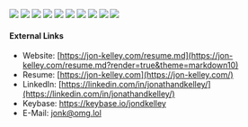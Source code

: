 
![](https://img.shields.io/badge/Kubernetes-green?style=social&logo=kubernetes) ![](https://img.shields.io/badge/Python-green?style=social&logo=python) ![](https://img.shields.io/badge/BASH-green?style=social&logo=shell) ![](https://img.shields.io/badge/Jenkins-green?style=social&logo=jenkins) ![](https://img.shields.io/badge/Ansible-green?style=social&logo=ansible) ![](https://img.shields.io/badge/Terraform-green?style=social&logo=terraform) ![](https://img.shields.io/badge/Chef-green?style=social&logo=chef) ![](https://img.shields.io/badge/Puppet-green?style=social&logo=puppet) ![](https://img.shields.io/badge/AWS-green?style=social&logo=amazon) ![](https://img.shields.io/badge/GCP-green?style=social&logo=google)

#### External Links

* Website: [https://jon-kelley.com/resume.md](https://jon-kelley.com/resume.md?render=true&theme=markdown10) 
* Resume: [https://jon-kelley.com](https://jon-kelley.com/) 
* LinkedIn: [https://linkedin.com/in/jonathandkelley/](https://linkedin.com/in/jonathandkelley/) 
* Keybase: https://keybase.io/jondkelley
* E-Mail: jonk@omg.lol

<!--
**jondkelley/jondkelley** is a ✨ _special_ ✨ repository because its `README.md` (this file) appears on your GitHub profile.

Here are some ideas to get you started:

- 🔭 I’m currently working on ...
- 🌱 I’m currently learning ...
- 👯 I’m looking to collaborate on ...
- 🤔 I’m looking for help with ...
- 💬 Ask me about ...
- 📫 How to reach me: ...
- 😄 Pronouns: ...
- ⚡ Fun fact: ...
-->
